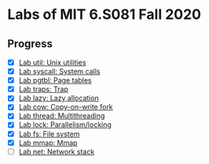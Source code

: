 # Labs of MIT 6.S081 Fall 2020

## Progress

- [x] [Lab util: Unix utilities](https://github.com/Chen-Dixi/xv6-labs-2020/tree/util)
- [x] [Lab syscall: System calls](https://github.com/Chen-Dixi/xv6-labs-2020/tree/syscall)
- [x] [Lab pgtbl: Page tables](https://github.com/Chen-Dixi/xv6-labs-2020/tree/pgtbl)
- [x] [Lab traps: Trap](https://github.com/Chen-Dixi/xv6-labs-2020/tree/traps)
- [x] [Lab lazy: Lazy allocation](https://github.com/Chen-Dixi/xv6-labs-2020/tree/lazy)
- [x] [Lab cow: Copy-on-write fork](https://github.com/Chen-Dixi/xv6-labs-2020/tree/cow)
- [x] [Lab thread: Multithreading](https://github.com/Chen-Dixi/xv6-labs-2020/tree/thread)
- [x] [Lab lock: Parallelism/locking](https://github.com/Chen-Dixi/xv6-labs-2020/tree/lock)
- [x] [Lab fs: File system](https://github.com/Chen-Dixi/xv6-labs-2020/tree/fs)
- [x] [Lab mmap: Mmap](https://github.com/Chen-Dixi/xv6-labs-2020/tree/mmap)
- [ ] [Lab net: Network stack](https://github.com/Chen-Dixi/xv6-labs-2020/tree/net)
